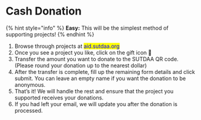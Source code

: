# Cash Donation

{% hint style="info" %}
**Easy:** This will be the simplest method of supporting projects!
{% endhint %}

1. Browse through projects at <mark style="color:blue;">aid.sutdaa.org</mark>&#x20;
2. Once you see a project you like, click on the gift icon 🎁
3. Transfer the amount you want to donate to the SUTDAA QR code. (Please round your donation up to the nearest dollar)&#x20;
4. After the transfer is complete, fill up the remaining form details and click submit. You can leave an empty name if you want the donation to be anonymous.&#x20;
5. That’s it! We will handle the rest and ensure that the project you supported receives your donations.&#x20;
6. If you had left your email, we will update you after the donation is processed.
